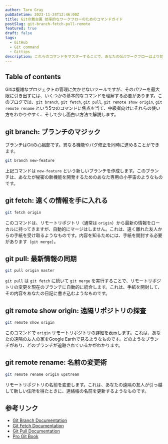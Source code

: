 ```yaml
---
author: Taro Gray
pubDatetime: 2023-11-24T12:46:00Z
title: Gitの舞台裏 効率的なワークフローのためのコマンドガイド
postSlug: git-branch-fetch-pull-remote
featured: true
draft: false
tags:
  - GitHub
  - Git command
  - Gittips
description: これらのコマンドをマスターすることで、あなたのGitワークフローはより効率的で、管理が容易になります。プロジェクトの複雑さが増しても、これらのツールを使いこなすことで、常にトップのパフォーマンスを発揮することができるでしょう。
---
```


## Table of contents

Gitは複雑なプロジェクトの管理に欠かせないツールですが、そのパワーを最大限に引き出すには、いくつかの基本的なコマンドを理解する必要があります。このブログでは、`git branch`, `git fetch`, `git pull`, `git remote show origin`, `git remote rename` という5つのコマンドに焦点を当て、中級者向けにそれらの使い方をわかりやすく、そして少し面白い方法で解説します。

## git branch: ブランチのマジック

ブランチはGitの心臓部です。異なる機能やバグ修正を同時に進めることができます。

```bash
git branch new-feature
```

上記コマンドは `new-feature` という新しいブランチを作成します。このブランチは、あなたが秘密の新機能を開発するためのあなた専用の小宇宙のようなものです。

## git fetch: 遠くの情報を手に入れる

```bash
git fetch origin
```

このコマンドは、リモートリポジトリ（通常は `origin`）から最新の情報をローカルに持ってきますが、自動的にマージはしません。これは、遠く離れた友人からの手紙を受け取るようなものです。内容を知るためには、手紙を開封する必要があります（`git merge`）。

## git pull: 最新情報の同期

```bash
git pull origin master
```

`git pull` は `git fetch` に続いて `git merge` を実行することで、リモートリポジトリの変更を現在のブランチに自動的に統合します。これは、手紙を開封して、その内容をあなたの日記に書き込むようなものです。

## git remote show origin: 遠隔リポジトリの探査

```bash
git remote show origin
```

このコマンドで `origin` リモートリポジトリの詳細を表示します。これは、あなたの遠隔の友人の家をGoogle Earthで見るようなものです。どのようなブランチがあり、どのブランチが追跡されているかがわかります。

## git remote rename: 名前の変更術

```bash
git remote rename origin upstream
```

リモートリポジトリの名前を変更します。これは、あなたの遠隔の友人が引っ越して新しい住所を得たときに、連絡帳の名前を更新するようなものです。

## 参考リンク

- [Git Branch Documentation](https://git-scm.com/docs/git-branch)
- [Git Fetch Documentation](https://git-scm.com/docs/git-fetch)
- [Git Pull Documentation](https://git-scm.com/docs/git-pull)
- [Pro Git Book](https://git-scm.com/book/en/v2)

